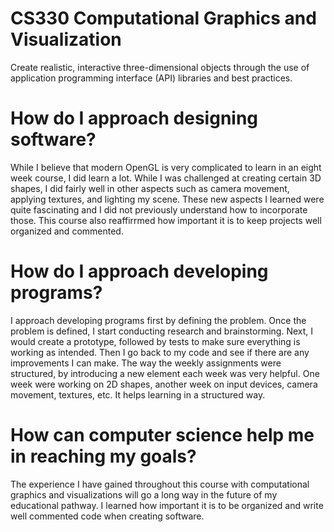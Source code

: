 # CS330 Computational Graphics and Visualization
Create realistic, interactive three-dimensional objects through the use of application programming interface (API) libraries and best practices.

# How do I approach designing software?
While I believe that modern OpenGL is very complicated to learn in an eight week course, I did learn a lot. While I was challenged at creating certain 3D shapes, I did fairly well in other aspects such as camera movement, applying textures, and lighting my scene. These new aspects I learned were quite fascinating and I did not previously understand how to incorporate those. This course also reaffirrmed how important it is to keep projects well organized and commented.

# How do I approach developing programs?
I approach developing programs first by defining the problem. Once the problem is defined, I start conducting research and brainstorming. Next, I would create a prototype, followed by tests to make sure everything is working as intended. Then I go back to my code and see if there are any improvements I can make. The way the weekly assignments were structured, by introducing a new element each week was very helpful. One week were working on 2D shapes, another week on input devices, camera movement, textures, etc. It helps learning in a structured way.

# How can computer science help me in reaching my goals?
The experience I have gained throughout this course with computational graphics and visualizations will go a long way in the future of my educational pathway. I learned how important it is to be organized and write well commented code when creating software. 
